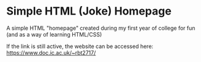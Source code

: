 # Simple HTML (Joke) Homepage
A simple HTML "homepage" created during my first year of college for fun (and as a way of learning HTML/CSS)

If the link is still active, the website can be accessed here: https://www.doc.ic.ac.uk/~rbt2717/
